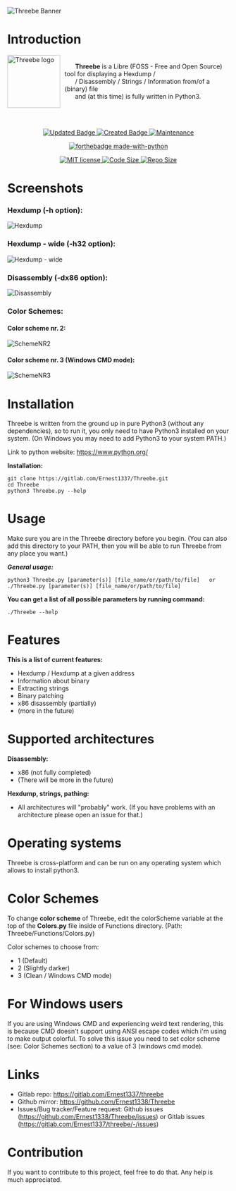 ![Threebe Banner](https://raw.githubusercontent.com/Ernest1338/test_threebe1/master/threebe_banner.png)

# **Introduction**

<img width="120" height="120" align="left" style="float: left; margin: 0 10px 0 0;" alt="Threebe logo" src="https://raw.githubusercontent.com/Ernest1338/test_threebe1/master/ThreebeLogoCircle.png" />
<br />
&nbsp;&nbsp;&nbsp;&nbsp;&nbsp;&nbsp;<b>Threebe</b> is a Libre (FOSS - Free and Open Source) tool for displaying a Hexdump /<br />
&nbsp;&nbsp;&nbsp;&nbsp;&nbsp;&nbsp;/ Disassembly / Strings / Information from/of a (binary) file<br />
&nbsp;&nbsp;&nbsp;&nbsp;&nbsp;&nbsp;and (at this time) is fully written in Python3.
<br /><br />
<br /><br />
<p align="center">
    <a href="https://gitlab.com/Ernest1337/threebe">
        <img src="https://badges.pufler.dev/updated/Ernest1338/Threebe" alt="Updated Badge" />
    </a>
    <a href="https://gitlab.com/Ernest1337/threebe">
        <img src="https://badges.pufler.dev/created/Ernest1338/Threebe" alt="Created Badge" />
    </a>
    <a href="https://gitlab.com/Ernest1337/threebe">
        <img src="https://img.shields.io/badge/Maintained%3F-yes-green.svg" alt="Maintenance" />
    </a>
</p>
<p align="center">
    <a href="https://gitlab.com/Ernest1337/threebe">
        <img src="https://ForTheBadge.com/images/badges/made-with-python.svg" alt="forthebadge made-with-python" />
    </a>
</p>
<p align="center">
    <a href="https://gitlab.com/Ernest1337/threebe">
        <img src="https://img.shields.io/badge/License-MIT-blue.svg" alt="MIT license" />
    </a>
    <a href="https://gitlab.com/Ernest1337/threebe">
        <img src="https://img.shields.io/github/languages/code-size/Ernest1338/Threebe.svg" alt="Code Size" />
    </a>
    <a href="https://gitlab.com/Ernest1337/threebe">
        <img src="https://img.shields.io/github/repo-size/Ernest1338/Threebe.svg" alt="Repo Size" />
    </a>
</p>

# **Screenshots**

### Hexdump (-h option):

![Hexdump](https://raw.githubusercontent.com/Ernest1338/test_threebe1/master/h.png)

### Hexdump - wide (-h32 option):

![Hexdump - wide](https://raw.githubusercontent.com/Ernest1338/test_threebe1/master/h32.png)

### Disassembly (-dx86 option):

![Disassembly](https://raw.githubusercontent.com/Ernest1338/test_threebe1/master/disas.png)

### Color Schemes:

#### Color scheme nr. 2:

![SchemeNR2](https://raw.githubusercontent.com/Ernest1338/test_threebe1/master/color1.png)

#### Color scheme nr. 3 (Windows CMD mode):

![SchemeNR3](https://raw.githubusercontent.com/Ernest1338/test_threebe1/master/color2.png)

# **Installation**

Threebe is written from the ground up in pure Python3 (without any dependencies), so to run it, you only need to have Python3 installed on your system.
(On Windows you may need to add Python3 to your system PATH.)

Link to python website: https://www.python.org/

**Installation:**
```
git clone https://gitlab.com/Ernest1337/Threebe.git
cd Threebe
python3 Threebe.py --help
```

# **Usage**

Make sure you are in the Threebe directory before you begin. (You can also add this directory to your PATH, then you will be able to run Threebe from any place you want.)

***General usage:***
```
python3 Threebe.py [parameter(s)] [file_name/or/path/to/file]   or   ./Threebe.py [parameter(s)] [file_name/or/path/to/file]
```


**You can get a list of all possible parameters by running command:**
```
./Threebe --help
```

# **Features**

**This is a list of current features:**
* Hexdump / Hexdump at a given address
* Information about binary
* Extracting strings
* Binary patching
* x86 disassembly (partially)
* (more in the future)

# **Supported architectures**

**Disassembly:**
- x86 (not fully completed)
- (There will be more in the future)

**Hexdump, strings, pathing:**
- All architectures will "probably" work. (If you have problems with an architecture please open an issue for that.)

# **Operating systems**

Threebe is cross-platform and can be run on any operating system which allows to install python3.

# **Color Schemes**

To change **color scheme** of Threebe, edit the colorScheme variable at the top of the **Colors.py** file inside of Functions directory. (Path: Threebe/Functions/Colors.py)

Color schemes to choose from:
- 1 (Default)
- 2 (Slightly darker)
- 3 (Clean / Windows CMD mode)

# **For Windows users**

If you are using Windows CMD and experiencing weird text rendering, this is because CMD doesn't support using ANSI escape codes which i'm using to make output colorful. To solve this issue you need to set color scheme (see: Color Schemes section) to a value of 3 (windows cmd mode).

# **Links**

- Gitlab repo: https://gitlab.com/Ernest1337/threebe
- Github mirror: https://github.com/Ernest1338/Threebe
- Issues/Bug tracker/Feature request: Github issues (https://github.com/Ernest1338/Threebe/issues) or Gitlab issues (https://gitlab.com/Ernest1337/threebe/-/issues)

# **Contribution**

If you want to contribute to this project, feel free to do that.
Any help is much appreciated.